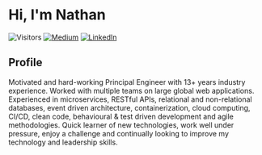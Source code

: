 # Hi, I'm Nathan

![Visitors](https://vbr.nathanchung.dev/badge?page_id=nathandeamer.nathandeamer&style=for-the-badge&logo=Github) 
[![Medium](https://img.shields.io/badge/Medium-12100E?style=for-the-badge&logo=medium&logoColor=white)](https://medium.com/@nathandeamer)
[![LinkedIn](https://img.shields.io/badge/LinkedIn-0077B5?style=for-the-badge&logo=linkedin&logoColor=white)](https://www.linkedin.com/in/nathandeamer/)

## Profile
Motivated and hard-working Principal Engineer with 13+ years industry experience. Worked with multiple teams on large global web applications.  Experienced in microservices, RESTful APIs, relational and non-relational databases, event driven architecture, containerization, cloud computing, CI/CD, clean code, behavioural & test driven development and agile methodologies.  Quick learner of new technologies, work well under pressure, enjoy a challenge and continually looking to improve my technology and leadership skills.
